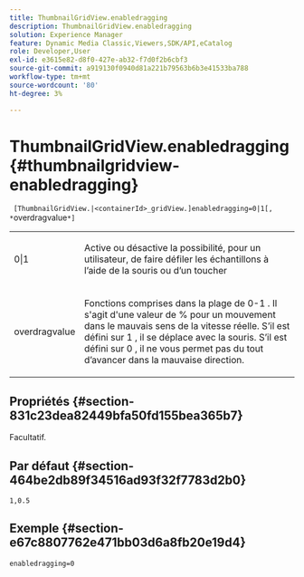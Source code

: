 ```yaml
---
title: ThumbnailGridView.enabledragging
description: ThumbnailGridView.enabledragging
solution: Experience Manager
feature: Dynamic Media Classic,Viewers,SDK/API,eCatalog
role: Developer,User
exl-id: e3615e82-d8f0-427e-ab32-f7d0f2b6cbf3
source-git-commit: a919130f0940d81a221b79563b6b3e41533ba788
workflow-type: tm+mt
source-wordcount: '80'
ht-degree: 3%

---
```


# ThumbnailGridView.enabledragging{#thumbnailgridview-enabledragging}

` [ThumbnailGridView.|<containerId>_gridView.]enabledragging=0|1[, *`overdragvalue`*]`

<table id="table_B1363BFD20204093AAB326A1AB503B93"> 
 <tbody> 
  <tr> 
   <td> <p> <span class="codeph"> 0|1 </span> </p> </td> 
   <td> <p> Active ou désactive la possibilité, pour un utilisateur, de faire défiler les échantillons à l’aide de la souris ou d’un toucher </p> </td> 
  </tr> 
  <tr> 
   <td> <p> <span class="codeph"> <span class="varname"> overdragvalue </span> </span> </p> </td> 
   <td> <p> Fonctions comprises dans la plage de <span class="codeph"> 0-1 </span>. Il s'agit d'une valeur <span class="codeph"> de </span> % pour un mouvement dans le mauvais sens de la vitesse réelle. S’il est défini sur <span class="codeph"> 1 </span>, il se déplace avec la souris. S’il est défini sur <span class="codeph"> 0 </span>, il ne vous permet pas du tout d’avancer dans la mauvaise direction. </p> </td> 
  </tr> 
 </tbody> 
</table>

## Propriétés {#section-831c23dea82449bfa50fd155bea365b7}

Facultatif.

## Par défaut {#section-464be2db89f34516ad93f32f7783d2b0}

`1,0.5`

## Exemple {#section-e67c8807762e471bb03d6a8fb20e19d4}

`enabledragging=0`
